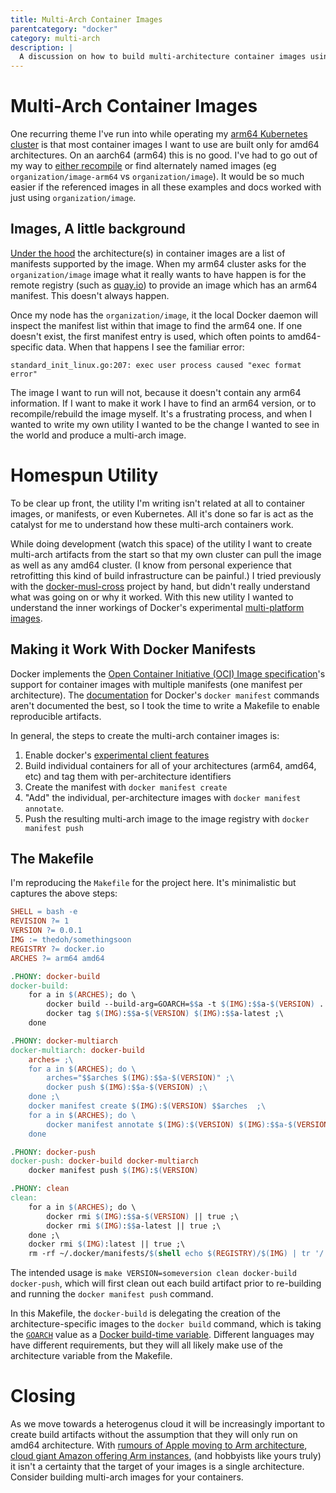```yaml
---
title: Multi-Arch Container Images
parentcategory: "docker"
category: multi-arch
description: |
  A discussion on how to build multi-architecture container images using Docker's "manifest" command, and why it is important to use these multi-arch images.
---
```


# Multi-Arch Container Images

One recurring theme I've run into while operating my [arm64 Kubernetes cluster](../kubernetes/rock64-cluster.html) is that most container images I want to use are built only for amd64 architectures. On an aarch64 (arm64) this is no good. I've had to go out of my way to [either recompile](../kubernetes/tektoncd-pipeline.html) or find alternately named images (eg `organization/image-arm64` vs `organization/image`). It would be so much easier if the referenced images in all these examples and docs worked with just using `organization/image`. 

## Images, A little background

[Under the hood](https://github.com/opencontainers/image-spec/blob/master/image-index.md) the architecture(s) in container images are a list of manifests supported by the image. When my arm64 cluster asks for the `organization/image` image what it really wants to have happen is for the remote registry (such as [quay.io](https://quay.io)) to provide an image which has an arm64 manifest. This doesn't always happen.

Once my node has the `organization/image`, it the local Docker daemon will inspect the manifest list within that image to find the arm64 one. If one doesn't exist, the first manifest entry is used, which often points to amd64-specific data. When that happens I see the familiar error:

    standard_init_linux.go:207: exec user process caused "exec format error"

The image I want to run will not, because it doesn't contain any arm64 information. If I want to make it work I have to find an arm64 version, or to recompile/rebuild the image myself. It's a frustrating process, and when I wanted to write my own utility I wanted to be the change I wanted to see in the world and produce a multi-arch image.

# Homespun Utility

To be clear up front, the utility I'm writing isn't related at all to container images, or manifests, or even Kubernetes. All it's done so far is act as the catalyst for me to understand how these multi-arch containers work.

While doing development (watch this space) of the utility I want to create multi-arch artifacts from the start so that my own cluster can pull the image as well as any amd64 cluster. (I know from personal experience that retrofitting this kind of build infrastructure can be painful.) I tried previously with the [docker-musl-cross](./docker-musl-cross.html) project by hand, but didn't really understand what was going on or why it worked. With this new utility I wanted to understand the inner workings of Docker's experimental [multi-platform images](https://blog.docker.com/2017/09/docker-official-images-now-multi-platform/).

## Making it Work With Docker Manifests

Docker implements the [Open Container Initiative (OCI) Image specification](https://github.com/opencontainers/image-spec/blob/master/spec.md)'s support for container images with multiple manifests (one manifest per architecture). The [documentation](https://docs.docker.com/engine/reference/commandline/manifest/) for Docker's `docker manifest` commands aren't documented the best, so I took the time to write a Makefile to enable reproducible artifacts.

In general, the steps to create the multi-arch container images is:

1. Enable docker's [experimental client features](https://docs.docker.com/engine/reference/commandline/cli/#configuration-files)
2. Build individual containers for all of your architectures (arm64, amd64, etc) and tag them with per-architecture identifiers
3. Create the manifest with `docker manifest create`
4. "Add" the individual, per-architecture images with `docker manifest annotate`.
5. Push the resulting multi-arch image to the image registry with `docker manifest push`

## The Makefile

I'm reproducing the `Makefile` for the project here. It's minimalistic but captures the above steps:

```Makefile
SHELL = bash -e
REVISION ?= 1
VERSION ?= 0.0.1
IMG := thedoh/somethingsoon
REGISTRY ?= docker.io
ARCHES ?= arm64 amd64

.PHONY: docker-build
docker-build:
	for a in $(ARCHES); do \
		docker build --build-arg=GOARCH=$$a -t $(IMG):$$a-$(VERSION) . ;\
		docker tag $(IMG):$$a-$(VERSION) $(IMG):$$a-latest ;\
	done

.PHONY: docker-multiarch
docker-multiarch: docker-build
	arches= ;\
	for a in $(ARCHES); do \
		arches="$$arches $(IMG):$$a-$(VERSION)" ;\
		docker push $(IMG):$$a-$(VERSION) ;\
	done ;\
	docker manifest create $(IMG):$(VERSION) $$arches  ;\
	for a in $(ARCHES); do \
		docker manifest annotate $(IMG):$(VERSION) $(IMG):$$a-$(VERSION) --os linux --arch $$a ;\
	done

.PHONY: docker-push
docker-push: docker-build docker-multiarch
	docker manifest push $(IMG):$(VERSION)

.PHONY: clean
clean:
	for a in $(ARCHES); do \
		docker rmi $(IMG):$$a-$(VERSION) || true ;\
		docker rmi $(IMG):$$a-latest || true ;\
	done ;\
	docker rmi $(IMG):latest || true ;\
	rm -rf ~/.docker/manifests/$(shell echo $(REGISTRY)/$(IMG) | tr '/' '_')-$(VERSION) || true
```

The intended usage is `make VERSION=someversion clean docker-build docker-push`, which will first clean out each build artifact prior to re-building and running the `docker manifest push` command.

In this Makefile, the `docker-build` is delegating the creation of the architecture-specific images to the `docker build` command, which is taking the [`GOARCH`](https://golang.org/pkg/runtime/#pkg-constants) value as a [Docker build-time variable](https://docs.docker.com/engine/reference/commandline/build/#set-build-time-variables---build-arg). Different languages may have different requirements, but they will all likely make use of the architecture variable from the Makefile.

# Closing

As we move towards a heterogenus cloud it will be increasingly important to create build artifacts without the assumption that they will only run on amd64 architecture. With [rumours of Apple moving to Arm architecture](https://www.macrumors.com/2019/02/21/apple-custom-arm-based-chips-2020/), [cloud giant Amazon offering Arm instances](https://aws.amazon.com/about-aws/whats-new/2018/11/introducing-amazon-ec2-a1-instances/), (and hobbyists like yours truly) it isn't a certainty that the target of your images is a single architecture. Consider building multi-arch images for your containers.